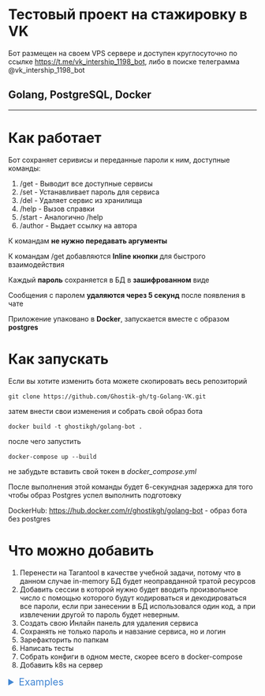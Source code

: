 # Тестовый проект на стажировку в VK

Бот размещен на своем VPS сервере и доступен круглосуточно по ссылке https://t.me/vk_intership_1198_bot, либо в поиске телеграмма @vk_intership_1198_bot

## Golang, PostgreSQL, Docker

---

# Как работает

Бот сохраняет серивисы и переданные пароли к ним, доступные команды:

1. /get - Выводит все доступные сервисы
2. /set - Устанавливает пароль для сервиса
3. /del - Удаляет сервис из хранилища
4. /help - Вызов справки
5. /start - Аналогично /help
6. /author - Выдает ссылку на автора

К командам **не нужно передавать аргументы**

К командам /get добавляются **Inline кнопки** для быстрого взаимодействия

Каждый **пароль** сохраняется в БД в **зашифрованном** виде

Сообщения с паролем **удаляются через 5 секунд** после появления в чате

Приложение упаковано в **Docker**, запускается вместе с образом **postgres**

# Как запускать

Если вы хотите изменить бота можете скопировать весь репозиторий

    git clone https://github.com/Ghostik-gh/tg-Golang-VK.git

затем внести свои изменения и собрать свой образ бота

    docker build -t ghostikgh/golang-bot .

после чего запустить

    docker-compose up --build

не забудьте вставить свой токен в _docker_compose.yml_

После выполнения этой команды будет 6-секундная задержка для того чтобы образ Postgres успел выполнить подготовку

DockerHub: https://hub.docker.com/r/ghostikgh/golang-bot - образ бота без postgres

# Что можно добавить

1. Перенести на Tarantool в качестве учебной задачи, потому что в данном случае in-memory БД будет неоправданной тратой ресурсов
2. Добавить сессии в которой нужно будет вводить произвольное число с помощью которого будут кодироваться и декодироваться все пароли, если при занесении в БД использовался один код, а при извлечении другой то пароль будет неверным.
3. Создать свою Инлайн панель для удаления сервиса
4. Сохранять не только пароль и навзание сервиса, но и логин
5. Зарефакторить по папкам
6. Написать тесты
7. Собрать конфиги в одном месте, скорее всего в docker-compose
8. Добавить k8s на сервер

<details>
  <summary style="color:#4186D3;font-size:20px">Examples</summary>

### /set

![example /set](assets/ex2.png)

### /get

![example /get](assets/ex.png)

### /del

![example /del](assets/ex3.png)

### /help

![example /help](assets/ex4.png)

### Mobile

![example Mobile](assets/ex5.png)

</details>
